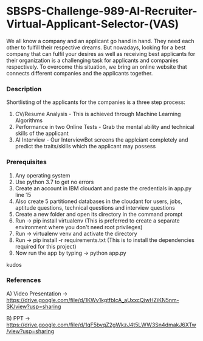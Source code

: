 # SBSPS-Challenge-989-AI-Recruiter-Virtual-Applicant-Selector-(VAS)
We all know a company and an applicant go hand in hand. They need each other to fulfill their respective dreams. But nowadays, looking for a best company that can fulfil your desires as well as receiving best applicants for their organization is a challenging task for applicants and companies respectively. To overcome this situation, we bring an online website that connects different companies and the applicants together.
### Description
Shortlisting of the applicants for the companies is a three step process:
  1. CV/Resume Analysis - This is achieved through Machine Learning Algorithms
  2. Performance in two Online Tests - Grab the mental ability and technical skills of the applicant
  3. AI Interview - Our InterviewBot screens the applciant completely and predict the traits/skills which the applicant may possess
### Prerequisites
1. Any operating system
2. Use python 3.7 to get no errors
3. Create an account in IBM cloudant and paste the credentials in app.py line 15
4. Also create 5 partitioned databases in the cloudant for users, jobs, aptitude questions, technical questions and interview questions
5. Create a new folder and open its directory in the command prompt
6. Run -> pip install virtualenv (This is preferred to create a separate environment where you don't need root privileges)
7. Run -> virtualenv venv and activate the directory
8. Run -> pip install -r requirements.txt (This is to install the dependencies required for this project)
9. Now run the app by typing -> python app.py

kudos
### References
A) Video Presentation -> https://drive.google.com/file/d/1KWv1kgtfblcA_aUxxcQiwHZiKN5nm-SK/view?usp=sharing

B) PPT -> https://drive.google.com/file/d/1qF5bvqZ2gWkzJ4t5LWW3Sn4dmakJ6XTw/view?usp=sharing
